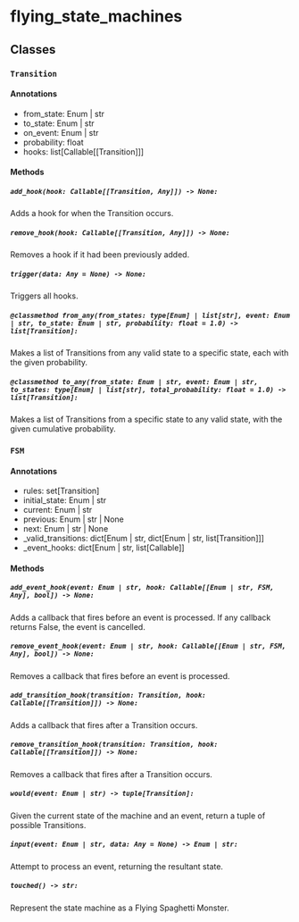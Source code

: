 # flying_state_machines

## Classes

### `Transition`

#### Annotations

- from_state: Enum | str
- to_state: Enum | str
- on_event: Enum | str
- probability: float
- hooks: list[Callable[[Transition]]]

#### Methods

##### `add_hook(hook: Callable[[Transition, Any]]) -> None:`

Adds a hook for when the Transition occurs.

##### `remove_hook(hook: Callable[[Transition, Any]]) -> None:`

Removes a hook if it had been previously added.

##### `trigger(data: Any = None) -> None:`

Triggers all hooks.

##### `@classmethod from_any(from_states: type[Enum] | list[str], event: Enum | str, to_state: Enum | str, probability: float = 1.0) -> list[Transition]:`

Makes a list of Transitions from any valid state to a specific state, each with
the given probability.

##### `@classmethod to_any(from_state: Enum | str, event: Enum | str, to_states: type[Enum] | list[str], total_probability: float = 1.0) -> list[Transition]:`

Makes a list of Transitions from a specific state to any valid state, with the
given cumulative probability.

### `FSM`

#### Annotations

- rules: set[Transition]
- initial_state: Enum | str
- current: Enum | str
- previous: Enum | str | None
- next: Enum | str | None
- _valid_transitions: dict[Enum | str, dict[Enum | str, list[Transition]]]
- _event_hooks: dict[Enum | str, list[Callable]]

#### Methods

##### `add_event_hook(event: Enum | str, hook: Callable[[Enum | str, FSM, Any], bool]) -> None:`

Adds a callback that fires before an event is processed. If any callback returns
False, the event is cancelled.

##### `remove_event_hook(event: Enum | str, hook: Callable[[Enum | str, FSM, Any], bool]) -> None:`

Removes a callback that fires before an event is processed.

##### `add_transition_hook(transition: Transition, hook: Callable[[Transition]]) -> None:`

Adds a callback that fires after a Transition occurs.

##### `remove_transition_hook(transition: Transition, hook: Callable[[Transition]]) -> None:`

Removes a callback that fires after a Transition occurs.

##### `would(event: Enum | str) -> tuple[Transition]:`

Given the current state of the machine and an event, return a tuple of possible
Transitions.

##### `input(event: Enum | str, data: Any = None) -> Enum | str:`

Attempt to process an event, returning the resultant state.

##### `touched() -> str:`

Represent the state machine as a Flying Spaghetti Monster.


